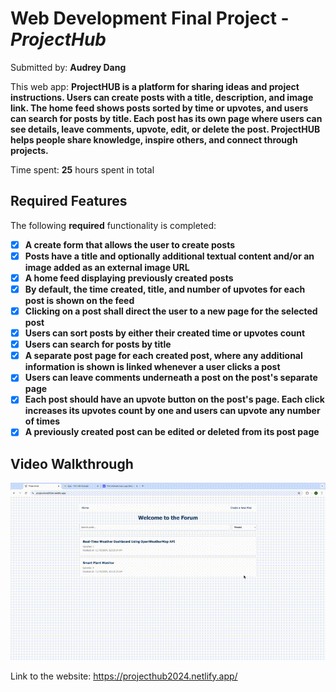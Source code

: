 # Web Development Final Project - *ProjectHub*

Submitted by: **Audrey Dang**

This web app: **ProjectHUB is a platform for sharing ideas and project instructions. Users can create posts with a title, description, and image link. The home feed shows posts sorted by time or upvotes, and users can search for posts by title. Each post has its own page where users can see details, leave comments, upvote, edit, or delete the post. ProjectHUB helps people share knowledge, inspire others, and connect through projects.**

Time spent: **25** hours spent in total

## Required Features

The following **required** functionality is completed:

- [x] **A create form that allows the user to create posts**
- [x] **Posts have a title and optionally additional textual content and/or an image added as an external image URL**
- [x] **A home feed displaying previously created posts**
- [x] **By default, the time created, title, and number of upvotes for each post is shown on the feed**
- [x] **Clicking on a post shall direct the user to a new page for the selected post**
- [x] **Users can sort posts by either their created time or upvotes count**
- [x] **Users can search for posts by title**
- [x] **A separate post page for each created post, where any additional information is shown is linked whenever a user clicks a post**
- [x] **Users can leave comments underneath a post on the post's separate page**
- [x] **Each post should have an upvote button on the post's page. Each click increases its upvotes count by one and users can upvote any number of times**
- [x] **A previously created post can be edited or deleted from its post page**

## Video Walkthrough


![](https://github.com/audreydang4103/ProjectHub/blob/main/Final%20Project.gif)


Link to the website: https://projecthub2024.netlify.app/
